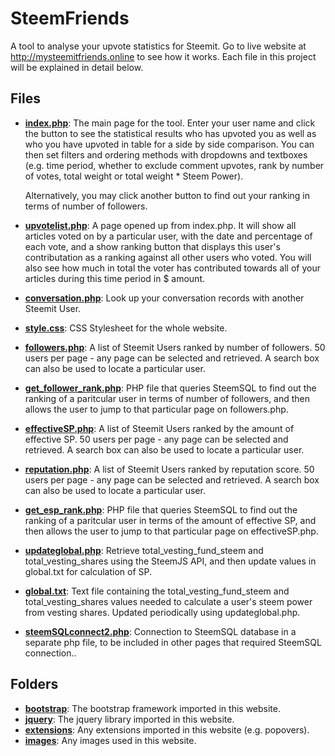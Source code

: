 # SteemFriends

A tool to analyse your upvote statistics for Steemit. Go to live website at http://mysteemitfriends.online to see how it works. Each file in this project will be explained in detail below.

## Files

- [**index.php**](https://github.com/Bulletproofmonk/MySteemitFriends/blob/master/index.php): The main page for the tool. Enter your user name and click the button to see the statistical results who has upvoted you as well as who you have upvoted in table for a side by side comparison. You can then set filters and ordering methods with dropdowns and textboxes (e.g. time period, whether to exclude comment upvotes, rank by number of votes, total weight or total weight * Steem Power). 

  Alternatively, you may click another button to find out your ranking in terms of number of followers.

- [**upvotelist.php**](https://github.com/Bulletproofmonk/MySteemitFriends/blob/master/upvotelist.php): A page opened up from index.php. It will show all articles voted on by a particular user, with the date and percentage of each vote, and a show ranking button that displays this user's contributation as a ranking against all other users who voted. You will also see how much in total the voter has contributed towards all of your articles during this time period in $ amount.

- [**conversation.php**](https://github.com/Bulletproofmonk/MySteemitFriends/blob/show-conversation-content/conversation.php): Look up your conversation records with another Steemit User. 

- [**style.css**](https://github.com/Bulletproofmonk/MySteemitFriends/blob/master/style.css): CSS Stylesheet for the whole website.

- [**followers.php**](https://github.com/Bulletproofmonk/MySteemitFriends/blob/master/followers.php): A list of Steemit Users ranked by number of followers. 50 users per page - any page can be selected and retrieved. A search box can also be used to locate a particular user.

- [**get_follower_rank.php**](https://github.com/Bulletproofmonk/MySteemitFriends/blob/master/followers.php): PHP file that queries SteemSQL to find out the ranking of a paritcular user in terms of number of followers, and then allows the user to jump to that particular page on followers.php.

- [**effectiveSP.php**](https://github.com/Bulletproofmonk/MySteemitFriends/blob/effective_SP_rank/effectiveSP.php): A list of Steemit Users ranked by the amount of effective SP. 50 users per page - any page can be selected and retrieved. A search box can also be used to locate a particular user.

- [**reputation.php**](https://github.com/Bulletproofmonk/MySteemitFriends/blob/show-conversation-content/reputation.php): A list of Steemit Users ranked by reputation score. 50 users per page - any page can be selected and retrieved. A search box can also be used to locate a particular user.

- [**get_esp_rank.php**](https://github.com/Bulletproofmonk/MySteemitFriends/blob/effective_SP_rank/get_esp_rank.php): PHP file that queries SteemSQL to find out the ranking of a paritcular user in terms of the amount of effective SP, and then allows the user to jump to that particular page on effectiveSP.php.

- [**updateglobal.php**](https://github.com/Bulletproofmonk/MySteemitFriends/blob/effective_SP_rank/updateglobal.php): Retrieve total_vesting_fund_steem and total_vesting_shares using the SteemJS API, and then update values in global.txt for calculation of SP.

- [**global.txt**](https://github.com/Bulletproofmonk/MySteemitFriends/blob/effective_SP_rank/global.txt): Text file containing the total_vesting_fund_steem and total_vesting_shares values needed to calculate a user's steem power from vesting shares. Updated periodically using updateglobal.php.

- [**steemSQLconnect2.php**](https://github.com/Bulletproofmonk/MySteemitFriends/blob/automate_contribution_calculation/steemSQLconnect2.php): Connection to SteemSQL database in a separate php file, to be included in other pages that required SteemSQL connection..




## Folders

- [**bootstrap**](https://github.com/Bulletproofmonk/MySteemitFriends/tree/master/bootstrap): The bootstrap framework imported in this website.
- [**jquery**](https://github.com/Bulletproofmonk/MySteemitFriends/tree/master/jquery): The jquery library imported in this website.
- [**extensions**](https://github.com/Bulletproofmonk/MySteemitFriends/tree/master/extensions): Any extensions imported in this website (e.g. popovers).
- [**images**](https://github.com/Bulletproofmonk/MySteemitFriends/tree/master/images): Any images used in this website.
